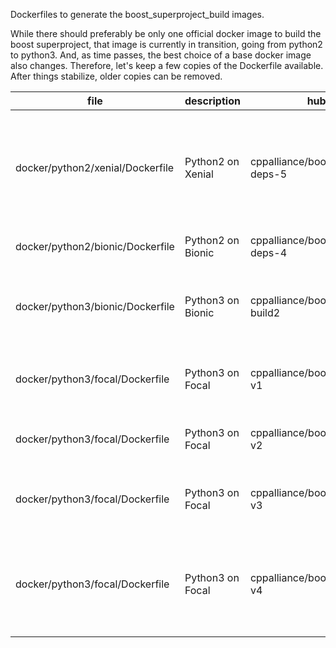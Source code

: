 
Dockerfiles to generate the boost_superproject_build images.  

While there should preferably be only one official docker image to build the boost superproject, that image is currently in transition, going from python2 to python3. And, as time passes, the best choice of a base docker image also changes. Therefore, let's keep a few copies of the Dockerfile available. After things stabilize, older copies can be removed.  

| file | description | hub.docker.com image | comments |
| ---- | ----------- | -------------------- | -------- |
| docker/python2/xenial/Dockerfile | Python2 on Xenial | cppalliance/boost_superproject_build:build-deps-5 | minor asciidoctor syntax problems, attributed to ruby version. Don't use Xenial. |
| docker/python2/bionic/Dockerfile | Python2 on Bionic | cppalliance/boost_superproject_build:build-deps-4 | 2021-10-20 was used |
| docker/python3/bionic/Dockerfile | Python3 on Bionic | cppalliance/boost_superproject_build:python3-build2 | late 2021 through most of 2022 this was in production |
| docker/python3/focal/Dockerfile | Python3 on Focal | cppalliance/boost_superproject_build:20.04-v1 | 2023-01 Updates most gem and pip packages |
| docker/python3/focal/Dockerfile | Python3 on Focal | cppalliance/boost_superproject_build:20.04-v2 | 2023-09 Install rclone and aws cli |
| docker/python3/focal/Dockerfile | Python3 on Focal | cppalliance/boost_superproject_build:20.04-v3 | 2023-10 installs nodejs, npm for antora builds |
| docker/python3/focal/Dockerfile | Python3 on Focal | cppalliance/boost_superproject_build:20.04-v4 | 2023-10 asciidoctor-diagram, asciidoctor-multipage, @mermaid-js/mermaid-cli |

